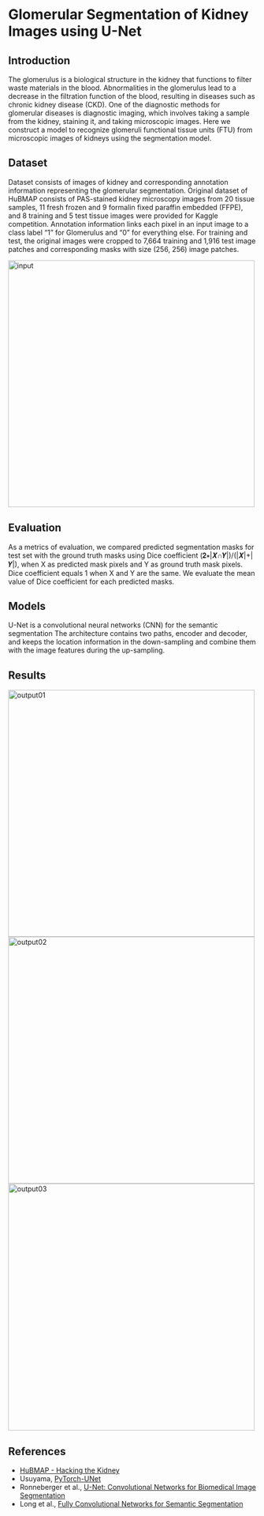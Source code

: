 # Glomerular Segmentation of Kidney Images using U-Net

## Introduction

The glomerulus is a biological structure in the kidney that functions to filter waste materials in the blood.
Abnormalities in the glomerulus lead to a decrease in the filtration function of the blood, resulting in diseases such as chronic kidney disease (CKD).
One of the diagnostic methods for glomerular diseases is diagnostic imaging, which involves taking a sample from the kidney, staining it, and taking microscopic images. 
Here we construct a model to recognize glomeruli functional tissue units (FTU) from microscopic images of kidneys using the segmentation model.

## Dataset

Dataset consists of images of kidney and corresponding annotation information representing the glomerular segmentation.
Original dataset of HuBMAP consists of PAS-stained kidney microscopy images from 20 tissue samples, 11 fresh frozen and 9 formalin fixed paraffin embedded (FFPE), and 8 training and 5 test tissue images were provided for Kaggle competition.
Annotation information links each pixel in an input image to a class label “1” for Glomerulus and “0” for everything else.
For training and test, the original images were cropped to 7,664 training and 1,916 test image patches and corresponding masks with size (256, 256) image patches.

<img src="figure/input.png" width="500" alt="input" />

## Evaluation

As a metrics of evaluation, we compared predicted segmentation masks for test set with the ground truth masks using Dice coefficient (𝟐∗|𝑿∩𝒀|)/(|𝑿|+|𝒀|), when X as predicted mask pixels and Y as ground truth mask pixels.
Dice coefficient equals 1 when X and Y are the same.
We evaluate the mean value of Dice coefficient for each predicted masks.

## Models

U-Net is a convolutional neural networks (CNN) for the semantic segmentation
The architecture contains two paths, encoder and decoder, and keeps the location information in the down-sampling and combine them with the image features during the up-sampling.

## Results

<img src="figure/output01.png" width="500" alt="output01" />

<img src="figure/output02.png" width="500" alt="output02" />

<img src="figure/output03.png" width="500" alt="output03" />

## References 

- [HuBMAP - Hacking the Kidney](https://www.kaggle.com/c/hubmap-kidney-segmentation)
- Usuyama, [PyTorch-UNet](https://github.com/usuyama/pytorch-unet)
- Ronneberger et al., [U-Net: Convolutional Networks for Biomedical Image Segmentation](https://lmb.informatik.uni-freiburg.de/people/ronneber/u-net/)
- Long et al., [Fully Convolutional Networks for Semantic Segmentation](https://people.eecs.berkeley.edu/~jonlong/long_shelhamer_fcn.pdf)

